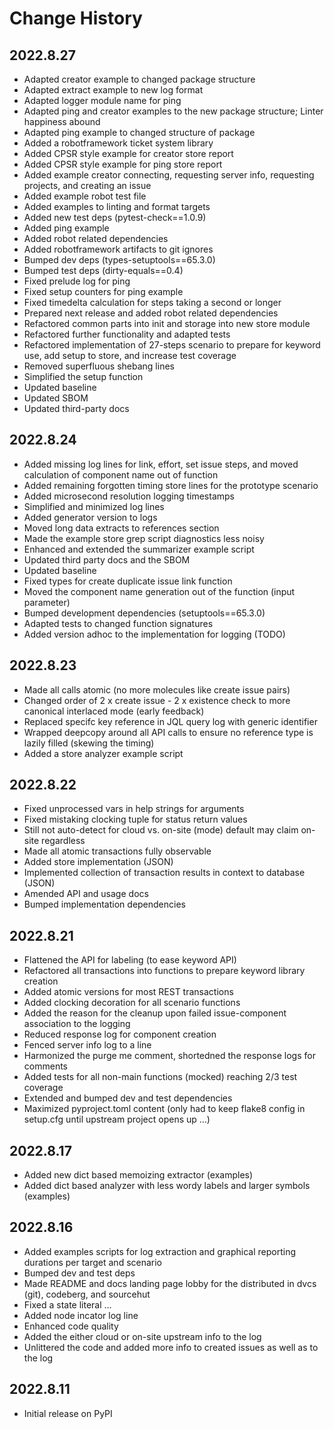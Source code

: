 # Change History

## 2022.8.27

* Adapted creator example to changed package structure
* Adapted extract example to new log format
* Adapted logger module name for ping
* Adapted ping and creator examples to the new package structure; Linter happiness abound
* Adapted ping example to changed structure of package
* Added a robotframework ticket system library
* Added CPSR style example for creator store report
* Added CPSR style example for ping store report
* Added example creator connecting, requesting server info, requesting projects, and creating an issue
* Added example robot test file
* Added examples to linting and format targets
* Added new test deps (pytest-check==1.0.9)
* Added ping example
* Added robot related dependencies
* Added robotframework artifacts to git ignores
* Bumped dev deps (types-setuptools==65.3.0)
* Bumped test deps (dirty-equals==0.4)
* Fixed prelude log for ping
* Fixed setup counters for ping example
* Fixed timedelta calculation for steps taking a second or longer
* Prepared next release and added robot related dependencies
* Refactored common parts into init and storage into new store module
* Refactored further functionality and adapted tests
* Refactored implementation of 27-steps scenario to prepare for keyword use, add setup to store, and increase test coverage
* Removed superfluous shebang lines
* Simplified the setup function
* Updated baseline
* Updated SBOM
* Updated third-party docs

## 2022.8.24

* Added missing log lines for link, effort, set issue steps, and moved calculation of component name out of function
* Added remaining forgotten timing store lines for the prototype scenario
* Added microsecond resolution logging timestamps
* Simplified and minimized log lines
* Added generator version to logs
* Moved long data extracts to references section
* Made the example store grep script diagnostics less noisy
* Enhanced and extended the summarizer example script
* Updated third party docs and the SBOM
* Updated baseline
* Fixed types for create duplicate issue link function
* Moved the component name generation out of the function (input parameter)
* Bumped development dependencies (setuptools==65.3.0)
* Adapted tests to changed function signatures
* Added version adhoc to the implementation for logging (TODO)

## 2022.8.23

* Made all calls atomic (no more molecules like create issue pairs)
* Changed order of 2 x create issue - 2 x existence check to more canonical interlaced mode (early feedback)
* Replaced specifc key reference in JQL query log with generic identifier
* Wrapped deepcopy around all API calls to ensure no reference type is lazily filled (skewing the timing)
* Added a store analyzer example script

## 2022.8.22

* Fixed unprocessed vars in help strings for arguments
* Fixed mistaking clocking tuple for status return values
* Still not auto-detect for cloud vs. on-site (mode) default may claim on-site regardless
* Made all atomic transactions fully observable
* Added store implementation (JSON)
* Implemented collection of transaction results in context to database (JSON)
* Amended API and usage docs
* Bumped implementation dependencies

## 2022.8.21

* Flattened the API for labeling (to ease keyword API)
* Refactored all transactions into functions to prepare keyword library creation
* Added atomic versions for most REST transactions
* Added clocking decoration for all scenario functions
* Added the reason for the cleanup upon failed issue-component association to the logging
* Reduced response log for component creation
* Fenced server info log to a line
* Harmonized the purge me comment, shortedned the response logs for comments
* Added tests for all non-main functions (mocked) reaching 2/3 test coverage
* Extended and bumped dev and test dependencies
* Maximized pyproject.toml content (only had to keep flake8 config in setup.cfg until upstream project opens up ...)

## 2022.8.17

* Added new dict based memoizing extractor (examples)
* Added dict based analyzer with less wordy labels and larger symbols (examples)

## 2022.8.16

* Added examples scripts for log extraction and graphical reporting durations per target and scenario
* Bumped dev and test deps
* Made README and docs landing page lobby for the distributed in dvcs (git), codeberg, and sourcehut
* Fixed a state literal ...
* Added node incator log line
* Enhanced code quality
* Added the either cloud or on-site upstream info to the log
* Unlittered the code and added more info to created issues as well as to the log

## 2022.8.11

* Initial release on PyPI

